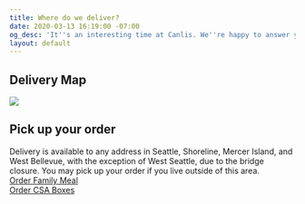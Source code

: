```yaml
---
title: Where do we deliver?
date: 2020-03-13 16:19:00 -07:00
og_desc: 'It''s an interesting time at Canlis. We''re happy to answer your questions. '
layout: default
---
```


<h2 class="Display2 mb4">Delivery Map</h2>
<img src="/uploads/deliverymap.jpg">

<h2 class="Display2 mb4">Pick up your order</h2>
Delivery is available to any address in Seattle, Shoreline, Mercer Island, and West Bellevue, with the exception of West Seattle, due to the bridge closure. You may pick up your order if you live outside of this area.

<div class="EventsButton mt1 mb3">
  <a class="Caption" href="/familymeal">
    Order Family Meal
  </a>
</div>

<div class="EventsButton mt1 mb10">
  <a class="Caption" href="/csa">
    Order CSA Boxes
  </a>
</div>